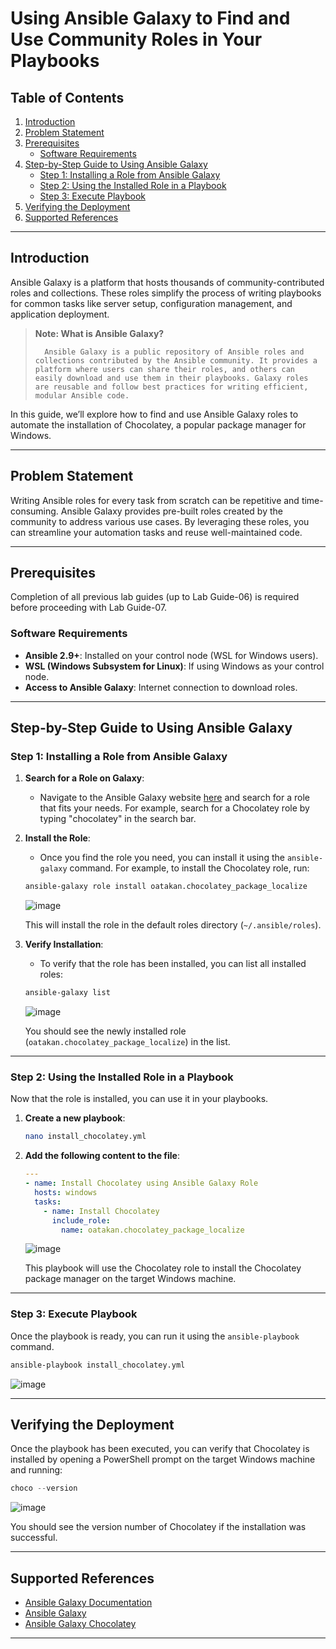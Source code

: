 # Using Ansible Galaxy to Find and Use Community Roles in Your Playbooks

## Table of Contents

1. [Introduction](#introduction)
2. [Problem Statement](#problem-statement)
3. [Prerequisites](#prerequisites)
   - [Software Requirements](#software-requirements)
4. [Step-by-Step Guide to Using Ansible Galaxy](#step-by-step-guide-to-using-ansible-galaxy)
   - [Step 1: Installing a Role from Ansible Galaxy](#step-1-installing-a-role-from-ansible-galaxy)
   - [Step 2: Using the Installed Role in a Playbook](#step-2-using-the-installed-role-in-a-playbook)
   - [Step 3: Execute Playbook](#step-3-execute-playbook)
5. [Verifying the Deployment](#verifying-the-deployment)
6. [Supported References](#supported-references)

---

## Introduction

Ansible Galaxy is a platform that hosts thousands of community-contributed roles and collections. These roles simplify the process of writing playbooks for common tasks like server setup, configuration management, and application deployment.

> **Note: What is Ansible Galaxy?**
>
>       Ansible Galaxy is a public repository of Ansible roles and collections contributed by the Ansible community. It provides a platform where users can share their roles, and others can easily download and use them in their playbooks. Galaxy roles are reusable and follow best practices for writing efficient, modular Ansible code.

In this guide, we’ll explore how to find and use Ansible Galaxy roles to automate the installation of Chocolatey, a popular package manager for Windows.

---

## Problem Statement

Writing Ansible roles for every task from scratch can be repetitive and time-consuming. Ansible Galaxy provides pre-built roles created by the community to address various use cases. By leveraging these roles, you can streamline your automation tasks and reuse well-maintained code.

---

## Prerequisites
Completion of all previous lab guides (up to Lab Guide-06) is required before proceeding with Lab Guide-07.

### Software Requirements
- **Ansible 2.9+**: Installed on your control node (WSL for Windows users).
- **WSL (Windows Subsystem for Linux)**: If using Windows as your control node.
- **Access to Ansible Galaxy**: Internet connection to download roles.

---

## Step-by-Step Guide to Using Ansible Galaxy

### Step 1: Installing a Role from Ansible Galaxy

1. **Search for a Role on Galaxy**:
   - Navigate to the Ansible Galaxy website [here](https://galaxy.ansible.com/) and search for a role that fits your needs. For example, search for a Chocolatey role by typing "chocolatey" in the search bar.

2. **Install the Role**:
   - Once you find the role you need, you can install it using the `ansible-galaxy` command. For example, to install the Chocolatey role, run:

   ```bash
   ansible-galaxy role install oatakan.chocolatey_package_localize
   ```

   ![image](../Ansible/images/ansible-43.png)

   This will install the role in the default roles directory (`~/.ansible/roles`).

3. **Verify Installation**:
   - To verify that the role has been installed, you can list all installed roles:

   ```bash
   ansible-galaxy list
   ```

   ![image](../Ansible/images/ansible-44.png)

   You should see the newly installed role (`oatakan.chocolatey_package_localize`) in the list.

---

### Step 2: Using the Installed Role in a Playbook

Now that the role is installed, you can use it in your playbooks.

1. **Create a new playbook**:

   ```bash
   nano install_chocolatey.yml
   ```

2. **Add the following content to the file**:

   ```yaml
   ---
   - name: Install Chocolatey using Ansible Galaxy Role
     hosts: windows
     tasks:
       - name: Install Chocolatey
         include_role:
           name: oatakan.chocolatey_package_localize
   ```

   ![image](../Ansible/images/ansible-45.png)

   This playbook will use the Chocolatey role to install the Chocolatey package manager on the target Windows machine.

---

### Step 3: Execute Playbook

Once the playbook is ready, you can run it using the `ansible-playbook` command.

```bash
ansible-playbook install_chocolatey.yml
```

![image](../Ansible/images/ansible-46.png)

---

## Verifying the Deployment

Once the playbook has been executed, you can verify that Chocolatey is installed by opening a PowerShell prompt on the target Windows machine and running:

```powershell
choco --version
```

![image](../Ansible/images/ansible-47.png)

You should see the version number of Chocolatey if the installation was successful.

---

## Supported References

- [Ansible Galaxy Documentation](https://docs.ansible.com/ansible/latest/galaxy/user_guide.html)
- [Ansible Galaxy](https://galaxy.ansible.com/)
- [Ansible Galaxy Chocolatey](https://galaxy.ansible.com/ui/standalone/roles/oatakan/chocolatey_package_localize/install/)

---